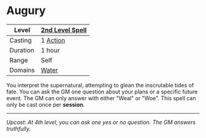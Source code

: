 # Augury

| Level    | [2nd Level Spell](2nd%20Level%20Spells.md)          |
| -------- | --------------------------------------------------- |
| Casting  | 1 [Action](../../../../Game%20Procedures/Action.md) |
| Duration | 1 hour                                              |
| Range    | Self                                                |
| Domains  | [Water](../../../Spell%20Domains/Water.md)          |

You interpret the supernatural, attempting to glean the inscrutable tides of fate. You can ask the GM one question about your plans or a specific future event. The GM can only answer with either "Weal" or "Woe". This spell can only be cast once per **session**.

---
*Upcast: At 4th level, you can ask one yes or no question. The GM answers truthfully.*
